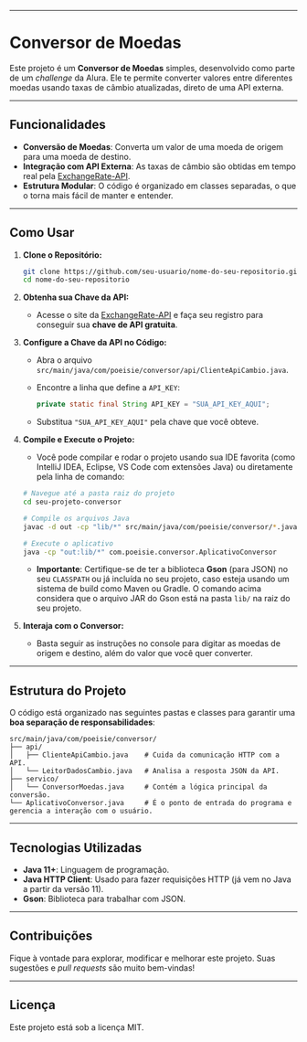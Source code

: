 -----

# Conversor de Moedas

Este projeto é um **Conversor de Moedas** simples, desenvolvido como parte de um *challenge* da Alura. Ele te permite converter valores entre diferentes moedas usando taxas de câmbio atualizadas, direto de uma API externa.

-----

## Funcionalidades

  * **Conversão de Moedas**: Converta um valor de uma moeda de origem para uma moeda de destino.
  * **Integração com API Externa**: As taxas de câmbio são obtidas em tempo real pela [ExchangeRate-API](https://www.exchangerate-api.com/).
  * **Estrutura Modular**: O código é organizado em classes separadas, o que o torna mais fácil de manter e entender.

-----

## Como Usar

1.  **Clone o Repositório:**

    ```bash
    git clone https://github.com/seu-usuario/nome-do-seu-repositorio.git
    cd nome-do-seu-repositorio
    ```

2.  **Obtenha sua Chave da API:**

      * Acesse o site da [ExchangeRate-API](https://www.exchangerate-api.com/) e faça seu registro para conseguir sua **chave de API gratuita**.

3.  **Configure a Chave da API no Código:**

      * Abra o arquivo `src/main/java/com/poeisie/conversor/api/ClienteApiCambio.java`.

      * Encontre a linha que define a `API_KEY`:

        ```java
        private static final String API_KEY = "SUA_API_KEY_AQUI";
        ```

      * Substitua `"SUA_API_KEY_AQUI"` pela chave que você obteve.

4.  **Compile e Execute o Projeto:**

      * Você pode compilar e rodar o projeto usando sua IDE favorita (como IntelliJ IDEA, Eclipse, VS Code com extensões Java) ou diretamente pela linha de comando:

    <!-- end list -->

    ```bash
    # Navegue até a pasta raiz do projeto
    cd seu-projeto-conversor

    # Compile os arquivos Java
    javac -d out -cp "lib/*" src/main/java/com/poeisie/conversor/*.java src/main/java/com/poeisie/conversor/api/*.java src/main/java/com/poeisie/conversor/servico/*.java

    # Execute o aplicativo
    java -cp "out:lib/*" com.poeisie.conversor.AplicativoConversor
    ```

      * **Importante**: Certifique-se de ter a biblioteca **Gson** (para JSON) no seu `CLASSPATH` ou já incluída no seu projeto, caso esteja usando um sistema de build como Maven ou Gradle. O comando acima considera que o arquivo JAR do Gson está na pasta `lib/` na raiz do seu projeto.

5.  **Interaja com o Conversor:**

      * Basta seguir as instruções no console para digitar as moedas de origem e destino, além do valor que você quer converter.

-----

## Estrutura do Projeto

O código está organizado nas seguintes pastas e classes para garantir uma **boa separação de responsabilidades**:

```
src/main/java/com/poeisie/conversor/
├── api/
│   ├── ClienteApiCambio.java    # Cuida da comunicação HTTP com a API.
│   └── LeitorDadosCambio.java   # Analisa a resposta JSON da API.
├── servico/
│   └── ConversorMoedas.java     # Contém a lógica principal da conversão.
└── AplicativoConversor.java     # É o ponto de entrada do programa e gerencia a interação com o usuário.
```

-----

## Tecnologias Utilizadas

  * **Java 11+**: Linguagem de programação.
  * **Java HTTP Client**: Usado para fazer requisições HTTP (já vem no Java a partir da versão 11).
  * **Gson**: Biblioteca para trabalhar com JSON.

-----

## Contribuições

Fique à vontade para explorar, modificar e melhorar este projeto. Suas sugestões e *pull requests* são muito bem-vindas\!

-----

## Licença

Este projeto está sob a licença MIT.
